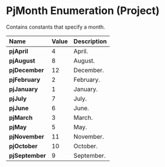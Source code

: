 
# PjMonth Enumeration (Project)

Contains constants that specify a month.



|**Name**|**Value**|**Description**|
|:-----|:-----|:-----|
|**pjApril**|4|April.|
|**pjAugust**|8|August.|
|**pjDecember**|12|December.|
|**pjFebruary**|2|February.|
|**pjJanuary**|1|January.|
|**pjJuly**|7|July.|
|**pjJune**|6|June.|
|**pjMarch**|3|March.|
|**pjMay**|5|May.|
|**pjNovember**|11|November.|
|**pjOctober**|10|October.|
|**pjSeptember**|9|September.|
